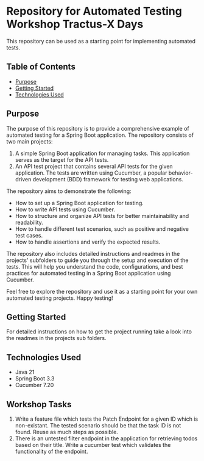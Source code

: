 # Repository for Automated Testing Workshop Tractus-X Days

This repository can be used as a starting point for implementing automated tests.

## Table of Contents

- [Purpose](#purpose)
- [Getting Started](#getting-started)
- [Technologies Used](#technologies-used)

## Purpose

The purpose of this repository is to provide a comprehensive example of automated testing for a Spring Boot application.
The repository consists of two main projects:

1. A simple Spring Boot application for managing tasks. This application serves as the target for the API tests.
2. An API test project that contains several API tests for the given application. The tests are written using Cucumber,
   a popular behavior-driven development (BDD) framework for testing web applications.

The repository aims to demonstrate the following:

- How to set up a Spring Boot application for testing.
- How to write API tests using Cucumber.
- How to structure and organize API tests for better maintainability and readability.
- How to handle different test scenarios, such as positive and negative test cases.
- How to handle assertions and verify the expected results.

The repository also includes detailed instructions and readmes in the projects' subfolders to guide you through the
setup and execution of the tests. This will help you understand the code, configurations, and best practices for
automated testing in a Spring Boot application using Cucumber.

Feel free to explore the repository and use it as a starting point for your own automated testing projects. Happy
testing!

## Getting Started

For detailed instructions on how to get the project running take a look into the readmes
in the projects sub folders.

## Technologies Used

- Java 21
- Spring Boot 3.3
- Cucumber 7.20

## Workshop Tasks
1. Write a feature file which tests the Patch Endpoint for a given ID which is non-existant. The tested scenario should be that the task ID is not found. Reuse as much steps as possible.
2. There is an untested filter endpoint in the application for retrieving todos based on their title. Write a cucumber test which validates the functionality of the endpoint.
